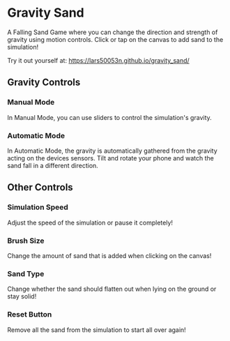 
# Gravity Sand

A Falling Sand Game where you can change the direction and strength of gravity using motion controls.
Click or tap on the canvas to add sand to the simulation!

Try it out yourself at: https://lars50053n.github.io/gravity_sand/

## Gravity Controls

### Manual Mode

In Manual Mode, you can use sliders to control the simulation's gravity.

### Automatic Mode

In Automatic Mode, the gravity is automatically gathered from the gravity acting on the devices sensors. 
Tilt and rotate your phone and watch the sand fall in a different direction.

## Other Controls

### Simulation Speed

Adjust the speed of the simulation or pause it completely!

### Brush Size

Change the amount of sand that is added when clicking on the canvas!

### Sand Type

Change whether the sand should flatten out when lying on the ground or stay solid!

### Reset Button

Remove all the sand from the simulation to start all over again!
